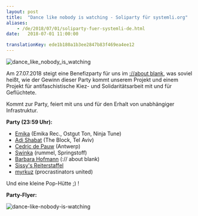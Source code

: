```yaml
---
layout: post
title:  "Dance like nobody is watching - Soliparty für systemli.org"
aliases:
    - /de/2018/07/01/soliparty-fuer-systemli-de.html
date:   2018-07-01 11:00:00

translationKey: ede1b180a1b3ee2847b83f469ea4ee12
---
```

![dance_like_nobody_is_watching](/assets/img/dance_like_nobody_is_watching_banner.png)

Am 27.07.2018 steigt eine Benefizparty für uns im [://about blank](http://aboutparty.net/), was soviel heißt, wie der Gewinn dieser Party kommt unserem Projekt
 und einem Projekt für antifaschistische Kiez- und Solidaritätsarbeit mit und für Geflüchtete.

Kommt zur Party, feiert mit uns und für den Erhalt von unabhängiger Infrastruktur.

<b>Party (23:59 Uhr):</b>

- [Emika](https://soundcloud.com/emika_official) (Emika Rec., Ostgut Ton, Ninja Tune)
- [Adi Shabat](https://soundcloud.com/adi-shabat) (The Block, Tel Aviv)
- [Cedric de Pauw](https://soundcloud.com/cedricdepauw) (Antwerp)
- [Swinka](https://soundcloud.com/swinka-rummel) (rummel, Springstoff)
- [Barbara Hofmann](https://soundcloud.com/barbarahofmann) (:// about blank)
- [Sissy's Reiterstaffel](https://soundcloud.com/sissys-reiterstaffel)
- [myrkuz](https://soundcloud.com/myrkuz) (procrastinators united)

Und eine kleine Pop-Hütte ;) !

<b>Party-Flyer:</b>

<img src="/assets/img/dance_like_nobody_is_watching_flyer.jpeg" alt="dance-like-nobody-is-watching" align="left" />
